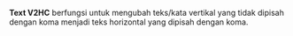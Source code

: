 <p><b>Text V2HC</b> berfungsi untuk mengubah teks/kata vertikal yang tidak dipisah dengan koma menjadi teks horizontal yang dipisah dengan koma.</p>
